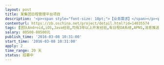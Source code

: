 ```yaml
---                
layout: post       
title: 某集团日程管理平台项目           
description: '<p><span style="font-size: 10pt;">【业务需求】</span></p><p><span style="font-size: 10pt;">&nbsp;</span><span style="font-size: 10pt;">日程管理主要是便于员工对自己的日程进行单独的专项管理，同时能根据日程管理业务功能，合理安排自己工作事宜，提高工作效率。通过自己建立日程事件、编辑日程事件、删除日程事件，实现对日程事件的文本管理。对已经编辑好的日程事件，可通过月历、周历进行搜索查看，根据日程事件的优先级进行排序，并能能根据日程管理事件设置相应的日程提醒功能，实现日程事件的提前提醒功能，便于员工自己及时了解当天和当周、当月的工作事项的安排情况。</span><span style="font-size: 10pt;">。</span></p><p><span style="font-size: 10pt;">&nbsp;</span></p><p><span style="font-size: 10pt;">【人员要求】</span></p><p><span style="font-size: 10pt;">&nbsp;</span><span style="font-size: 10pt;">要求</span><span style="font-size: 10pt;">人员在</span><span style="font-size: 10pt;">广州，团队</span><span style="font-size: 10pt;">中</span><span style="font-size: 10pt;">iOS</span><span style="font-size: 10pt;">、</span><span style="font-size: 10pt;">Android</span><span style="font-size: 10pt;">、</span><span style="font-size: 10pt;">Java</span><span style="font-size: 10pt;">组均需要</span><span style="font-size: 10pt;">由</span><span style="font-size: 10pt;">3</span><span style="font-size: 10pt;">年以上的高级开发人员带领。团队有过消息推送、日程</span><span style="font-size: 10pt;">OA</span><span style="font-size: 10pt;">项目经验，</span><span style="font-size: 10pt;">有相关项目成熟案例。</span></p><p><span style="font-size: 10pt;">&nbsp;</span></p><p><span style="font-size: 10pt;">【交付要求】</span></p><p><span style="font-size: 10pt;">&nbsp;</span><span style="font-size: 10pt;">需交付工作说明书，项目计划，工作量评估，需求说明书，详细设计文档，系统程序，有关配置文件。包含环境部署。</span></p>'     
contenturl: https://zb.oschina.net/project/detail.html?id=14035574      
tags: [团队Android,iOS,Java经验,均有3年以上开发经验,有日程OA系统,APNS,消息推送,HybridAPP项目经验,移动开发]            
salary: 80500-80500元          
publish_time: '2016-03-08 10:31:00'         
start_time: '2016-03-08 10:31:00'           
apply: 2                   
time_range: 20 天              
status: 招募中                  
---                 
```

